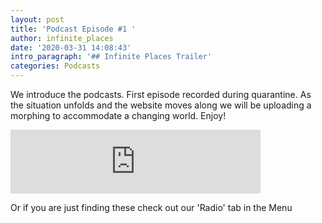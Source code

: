 ```yaml
---
layout: post
title: 'Podcast Episode #1 '
author: infinite_places
date: '2020-03-31 14:08:43'
intro_paragraph: '## Infinite Places Trailer'
categories: Podcasts
---
```

We introduce the podcasts. First episode recorded during quarantine. As the situation unfolds and the website moves along we will be uploading a morphing to accommodate a changing world. Enjoy!

<iframe src="https://anchor.fm/infiniteplaces/embed/episodes/Trailer-Season-1---Digging-out-of-the-Hole-ec7l6q/a-a1qq7ri" height="102px" width="400px" frameborder="0" scrolling="no"></iframe>

Or if you are just finding these check out our 'Radio' tab in the Menu